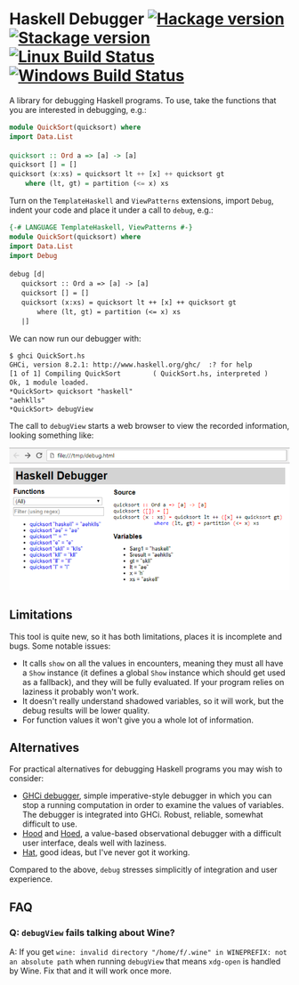 # Haskell Debugger [![Hackage version](https://img.shields.io/hackage/v/debug.svg?label=Hackage)](https://hackage.haskell.org/package/debug) [![Stackage version](https://www.stackage.org/package/debug/badge/lts?label=Stackage)](https://www.stackage.org/package/debug) [![Linux Build Status](https://img.shields.io/travis/ndmitchell/debug.svg?label=Linux%20build)](https://travis-ci.org/ndmitchell/debug) [![Windows Build Status](https://img.shields.io/appveyor/ci/ndmitchell/debug.svg?label=Windows%20build)](https://ci.appveyor.com/project/ndmitchell/debug)

A library for debugging Haskell programs. To use, take the functions that you are interested in debugging, e.g.:

```haskell
module QuickSort(quicksort) where
import Data.List

quicksort :: Ord a => [a] -> [a]
quicksort [] = []
quicksort (x:xs) = quicksort lt ++ [x] ++ quicksort gt
    where (lt, gt) = partition (<= x) xs
```

Turn on the `TemplateHaskell` and `ViewPatterns` extensions, import `Debug`, indent your code and place it under a call to `debug`, e.g.:

```haskell
{-# LANGUAGE TemplateHaskell, ViewPatterns #-}
module QuickSort(quicksort) where
import Data.List
import Debug

debug [d|
   quicksort :: Ord a => [a] -> [a]
   quicksort [] = []
   quicksort (x:xs) = quicksort lt ++ [x] ++ quicksort gt
       where (lt, gt) = partition (<= x) xs
   |]
```

We can now run our debugger with:

```console
$ ghci QuickSort.hs
GHCi, version 8.2.1: http://www.haskell.org/ghc/  :? for help
[1 of 1] Compiling QuickSort        ( QuickSort.hs, interpreted )
Ok, 1 module loaded.
*QuickSort> quicksort "haskell"
"aehklls"
*QuickSort> debugView
```

The call to `debugView` starts a web browser to view the recorded information, looking something like:

![Debug view output](debug.png)

## Limitations

This tool is quite new, so it has both limitations, places it is incomplete and bugs. Some notable issues:

* It calls `show` on all the values in encounters, meaning they must all have a `Show` instance (it defines a global `Show` instance which should get used as a fallback), and they will be fully evaluated. If your program relies on laziness it probably won't work.
* It doesn't really understand shadowed variables, so it will work, but the debug results will be lower quality.
* For function values it won't give you a whole lot of information.

## Alternatives

For practical alternatives for debugging Haskell programs you may wish to consider:

* [GHCi debugger](https://downloads.haskell.org/~ghc/latest/docs/html/users_guide/ghci.html#the-ghci-debugger), simple imperative-style debugger in which you can stop a running computation in order to examine the values of variables. The debugger is integrated into GHCi. Robust, reliable, somewhat difficult to use.
* [Hood](https://hackage.haskell.org/package/hood) and [Hoed](https://hackage.haskell.org/package/Hoed), a value-based observational debugger with a difficult user interface, deals well with laziness.
* [Hat](https://hackage.haskell.org/package/hat), good ideas, but I've never got it working.

Compared to the above, `debug` stresses simplicitly of integration and user experience.

## FAQ

### Q: `debugView` fails talking about Wine?

A: If you get `wine: invalid directory "/home/f/.wine" in WINEPREFIX: not an absolute path` when running `debugView` that means `xdg-open` is handled by Wine. Fix that and it will work once more.



